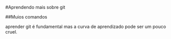 #Aprendendo mais sobre git

##Muios comandos

aprender git é fundamental mas a curva de aprendizado pode ser um pouco cruel.